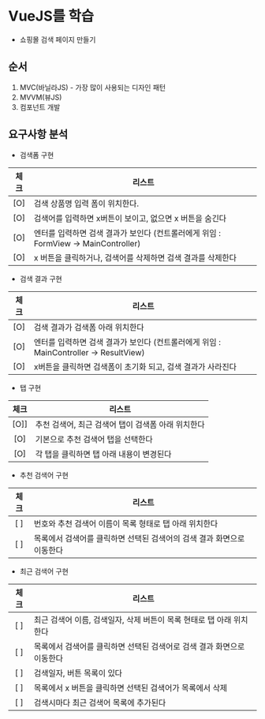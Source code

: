 # VueJS를 학습
- 쇼핑몰 검색 페이지 만들기

## 순서
1. MVC(바닐라JS) - 가장 많이 사용되는 디자인 패턴
2. MVVM(뷰JS)
3. 컴포넌트 개발

## 요구사항 분석
- 검색폼 구현

| 체크 | 리스트 |
|:---:|---|
| [O] | 검색 상품명 입력 폼이 위치한다. |
| [O] | 검색어를 입력하면 x버튼이 보이고, 없으면 x 버튼을 숨긴다 |
| [O] | 엔터를 입력하면 검색 결과가 보인다 (컨트롤러에게 위임 : FormView -> MainController) |
| [O] | x 버튼을 클릭하거나, 검색어를 삭제하면 검색 결과를 삭제한다 |

- 검색 결과 구현

| 체크 | 리스트 |
|:---:|---|
| [O] | 검색 결과가 검색폼 아래 위치한다 |
| [O] | 엔터를 입력하면 검색 결과가 보인다 (컨트롤러에게 위임 : MainController -> ResultView) |
| [O] | x버튼을 클릭하면 검색폼이 초기화 되고, 검색 결과가 사라진다 |

- 탭 구현

| 체크 | 리스트 |
|:---:|---|
| [O]] | 추천 검색어, 최근 검색어 탭이 검색폼 아래 위치한다 |
| [O] | 기본으로 추천 검색어 탭을 선택한다 |
| [O] | 각 탭을 클릭하면 탭 아래 내용이 변경된다 |

- 추천 검색어 구현

| 체크 | 리스트 |
|:---:|---|
| [ ] | 번호와 추천 검색어 이름이 목록 형태로 탭 아래 위치한다 |
| [ ] | 목록에서 검색어를 클릭하면 선택된 검색어의 검색 결과 화면으로 이동한다 |

- 최근 검색어 구현

| 체크 | 리스트 |
|:---:|---|
| [ ] | 최근 검색어 이름, 검색일자, 삭제 버튼이 목록 현태로 탭 아래 위치한다 |
| [ ] | 목록에서 검색어를 클릭하면 선택된 검색어로 검색 결과 화면으로 이동한다 |
| [ ] | 검색일자, 버튼 목록이 있다 |
| [ ] | 목록에서 x 버튼을 클릭하면 선택된 검색어가 목록에서 삭제 |
| [ ] | 검색시마다 최근 검색어 목록에 추가된다 |